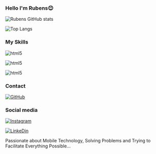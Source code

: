 ### Hello I'm Rubens😊

![Rubens GitHub stats](https://github-readme-stats.vercel.app/api?username=rubensGo&show_icons=true&theme=radical)

![Top Langs](https://github-readme-stats.vercel.app/api/top-langs/?username=rubensGo&exclude_repo=github-readme-stats,anuraghazra.github.io)

### My Skills
<div style="display: inline_block">
  <img align="center" alt="html5" src="https://img.shields.io/badge/Java-ED8B00?style=for-the-badge&logo=openjdk&logoColor=white"/><br>

  <img align="center" alt="html5" src="https://img.shields.io/badge/Git-FF0000?style=for-the-badge&logo=git&logoColor=white"/><br>

  <img align="center" alt="html5" src="https://img.shields.io/badge/MySQL-00000F?style=for-the-badge&logo=mysql&logoColor=white"/>

</div>

### Contact

[![GitHub](https://img.shields.io/badge/GitHub-100000?style=for-the-badge&logo=github&logoColor=white)](https://github.com/rubensGo)

### Social media

[![Instagram](https://img.shields.io/badge/Instagram-E4405F?style=for-the-badge&logo=instagram&logoColor=white)](https://www.instagram.com/rubens_golfett/)

[![LinkeDin](https://img.shields.io/badge/LinkedIn-0077B5?style=for-the-badge&logo=linkedin&logoColor=white)](https://www.linkedin.com/in/rubens-golfett-83959332a/)


Passionate about Mobile Technology, Solving Problems and Trying to Facilitate Everything Possible...
